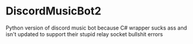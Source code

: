 # DiscordMusicBot2

Python version of discord music bot because C# wrapper sucks ass and isn't updated to support their stupid relay socket bullshit errors